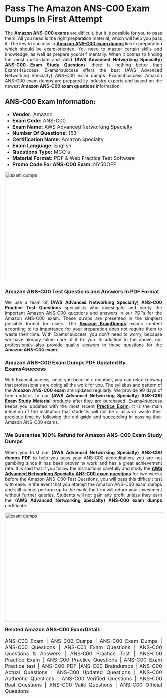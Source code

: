 <h1><strong><strong>Pass The Amazon ANS-C00 Exam Dumps In First Attempt</strong></strong></h1> <p style="text-align:justify">The <strong>Amazon ANS-C00 exams</strong> are difficult, but it is possible for you to pass them. All you need is the right preparation material, which will help you pass it. The key to success in <a href="https://www.exams4success.com/amazon/ans-c00-pdf-exam-dumps"><strong>Amazon ANS-C00 exam dumps</strong></a> lies in preparation which should be exam-oriented. You need to master certain skills and knowledge, as well as prepare yourself mentally. When it comes to finding the most up-to-date and valid <strong>(AWS Advanced Networking Specialty) ANS-C00 Exam Study Questions</strong>, there is nothing better than Exams4success. Exams4success offers the best (AWS Advanced Networking Specialty) ANS-C00 exam dumps. Exams4success Amazon ANS-C00 exam dumps are prepared by industry experts and based on the newest <strong>Amazon ANS-C00 exam questions</strong> information.</p> <h2><strong><strong>ANS-C00 Exam Information:</strong></strong></h2> <ul> <li><span style="font-size:16px"><strong>Vender:</strong> Amazon</span></li> <li><span style="font-size:16px"><strong>Exam Code:</strong> ANS-C00</span></li> <li><span style="font-size:16px"><strong>Exam Name:</strong> AWS Advanced Networking Specialty</span></li> <li><span style="font-size:16px"><strong>Number Of Questions:</strong> 153</span></li> <li><span style="font-size:16px"><strong>Certification Name:</strong> Amazon Specialty</span></li> <li><span style="font-size:16px"><strong>Exam Language:</strong> English</span></li> <li><span style="font-size:16px"><strong>Questions Type:</strong> MCQ`s</span></li> <li><span style="font-size:16px"><strong>Material Format:</strong> PDF & Web Practice Test Software</span></li> <li><span style="font-size:16px"><strong>Promo Code For ANS-C00 Exam: </strong>NY50OFF</span></li> </ul> <p><a href="https://www.exams4success.com/amazon/ans-c00-pdf-exam-dumps" rel="no-follow"><img alt="exam dumps" src="https://www.certcollections.com/uploads/content/infrist1.png" style="height:350px; width:750px" /></a></p> <h3><strong>Amazon ANS-C00 Test Questions and Answers In PDF Format</strong></h3> <p style="text-align:justify">We use a team of <strong>(AWS Advanced Networking Specialty) ANS-C00 Practice Test Questions</strong> specialists who investigate and verify the important Amazon ANS-C00 questions and answers in our PDFs for the Amazon ANS-C00 exam. These dumps are presented in the simplest possible format for users. The <a href="https://www.exams4success.com/amazon-exam-dumps"><strong>Amazon BrainDumps</strong></a> exams content according to its importance for your preparation does not require them to waste their time. With Exams4success, you don't need to worry, because we have already taken care of it for you. In addition to the above, our professionals also provide quality answers to these questions for the<strong> Amazon ANS-C00 exam</strong>.</p> <h3><strong> Amazon ANS-C00 Exam Dumps PDF Updated By Exams4success</strong></h3> <p style="text-align:justify">With Exams4success, once you become a member, you can relax knowing that professionals are doing all the work for you. The syllabus and pattern of the <strong>Amazon ANS-C00 exam </strong>are updated regularly. We provide 90 days of free updates to our <strong>(AWS Advanced Networking Specialty) ANS-C00 Exam Study Material</strong> products after they are purchased. Exams4success keeps you updated with the most recent <a href="https://www.exams4success.com/"><strong>Practice Exam</strong></a>. It is the main intention of the institution that students will not be a miss or waste their precious time by following the old guide and succeeding in passing their Amazon ANS-C00 exams.</p> <h3 style="text-align:justify"><strong>We Guarantee 100% Refund for Amazon ANS-C00 Exam Study Dumps</strong></h3> <p style="text-align:justify">When you trust our <strong>(AWS Advanced Networking Specialty) ANS-C00 dumps PDF</strong> to help you pass your ANS-C00 accreditation, you are not gambling since it has been proven to work and has a great achievement rate. It is said that if you follow the instructions carefully and study the <a href="https://www.exams4success.com/amazon/ans-c00-pdf-exam-dumps"><strong>AWS Advanced Networking Specialty ANS-C00 exam questions</strong></a> for two weeks before the Amazon ANS-C00 Test Questions, you will pass this difficult test with ease. In the event that you attempt the Amazon ANS-C00 exam dumps and still cannot perform up to the mark, the firm will return your investment without further queries. Students will not gain any profit unless they earn the <strong>(AWS Advanced Networking Specialty) ANS-C00 exam dumps</strong> certificate.</p> <p style="text-align:justify"><a href="https://www.exams4success.com/amazon/ans-c00-pdf-exam-dumps" rel="no-follow"><img alt="exam dumps" src="https://www.certcollections.com/uploads/content/free_demo1.png" style="height:350px; width:750px" /></a></p> <p style="text-align:justify"><span style="font-size:16px"><strong>Related Amazon ANS-C00 Exam Detail:</strong></span><br /> <br /> <span style="font-size:16px">ANS-C00 Exam | ANS-C00 Dumps | ANS-C00 Exam Dumps | ANS-C00 Questions | ANS-C00 Exam Questions | ANS-C00 Questions & Answers | ANS-C00 Practice Test | ANS-C00 Practice Exam | ANS-C00 Practice Questions | ANS-C00 Exam Practice test | ANS-C00 PDF |ANS-C00 Braindumps | ANS-C00 Actual Questions | ANS-C00 Updated Questions | ANS-C00 Authentic Questions | ANS-C00 Verified Questions | ANS-C00 Real Questions | ANS-C00 Valid Questions | ANS-C00 Official Questions</span></p>
